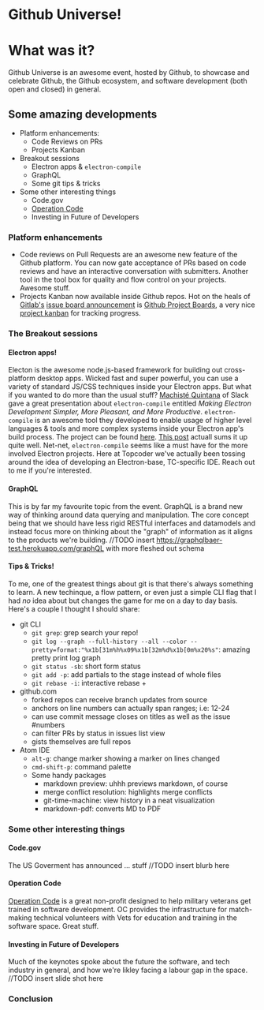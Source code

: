 # Github Universe!

# What was it?
Github Universe is an awesome event, hosted by Github, to showcase and celebrate Github, the Github ecosystem, and software development (both open and closed) in general. 

## Some amazing developments
- Platform enhancements:
  + Code Reviews on PRs
  + Projects Kanban
- Breakout sessions
  + Electron apps & `electron-compile`
  + GraphQL
  + Some git tips & tricks
- Some other interesting things
  + Code.gov
  + [Operation Code](https://operationcode.org/)
  + Investing in Future of Developers

### Platform enhancements
- Code reviews on Pull Requests are an awesome new feature of the Github platform. You can now gate acceptance of PRs based on code reviews and have an interactive conversation with submitters. Another tool in the tool box for quality and flow control on your projects. Awesome stuff.
- Projects Kanban now available inside Github repos. Hot on the heals of [Gitlab's](www.gitlab.com) [issue board announcement](https://about.gitlab.com/2016/08/22/announcing-the-gitlab-issue-board/) is [Github Project Boards](https://help.github.com/articles/tracking-the-progress-of-your-work-with-projects/), a very nice [project kanban](https://en.wikipedia.org/wiki/Kanban_board) for tracking progress. 

### The Breakout sessions

#### Electron apps!
Electon is the awesome node.js-based framework for building out cross-platform desktop apps. Wicked fast and super powerful, you can use a variety of standard JS/CSS techniques inside your Electron apps. But what if you wanted to do more than the usual stuff? [Machisté Quintana](https://twitter.com/mnquintana) of Slack gave a great presentation about `electron-compile` entitled _Making Electron Development Simpler, More Pleasant, and More Productive_. `electron-compile` is an awesome tool they developed to enable usage of higher level languages & tools and more complex systems inside your Electron app's build process. The project can be found [here](https://github.com/electron/electron-compile). [This post](https://slack.engineering/using-es2015-with-electron-introducing-electron-compile-2a0e5ccbadb6#.m6c51eqo9) actuall sums it up quite well. Net-net, `electron-compile` seems like a must have for the more involved Electron projects. Here at Topcoder we've actually been tossing around the idea of developing an Electron-base, TC-specific IDE. Reach out to me if you're interested. 

#### GraphQL
This is by far my favourite topic from the event. GraphQL is a brand new way of thinking around data querying and manipulation. The core concept being that we should have less rigid RESTful interfaces and datamodels and instead focus more on thinking about the "graph" of information as it aligns to the products we're building. 
//TODO insert https://graphqlbaer-test.herokuapp.com/graphQL with more fleshed out schema


#### Tips & Tricks!
To me, one of the greatest things about git is that there's always something to learn. A new techinque, a flow pattern, or even just a simple CLI flag that I had _no_ idea about but changes the game for me on a day to day basis. Here's a couple I thought I should share:

- git CLI 
  + `git grep`: grep search your repo!
  + `git log --graph --full-history --all --color --pretty=format:"%x1b[31m%h%x09%x1b[32m%d%x1b[0m%x20%s"`: amazing pretty print log graph
  + `git status -sb`: short form status
  + `git add -p`: add partials to the stage instead of whole files
  + `git rebase -i`: interactive rebase  + 
- github.com
  + forked repos can receive branch updates from source
  + anchors on line numbers can actually span ranges; i.e: 12-24
  + can use commit message closes on titles as well as the issue #numbers
  + can filter PRs by status in issues list view
  + gists themselves are full repos
- Atom IDE
  + `alt-g`: change marker showing a marker on lines changed
  + `cmd-shift-p`: command palette
  + Some handy packages
    * markdown preview: uhhh previews markdown, of course
    * merge conflict resolution: highlights merge conflicts
    * git-time-machine: view history in a neat visualization
    * markdown-pdf: converts MD to PDF

### Some other interesting things

#### Code.gov
The US Goverment has announced ... stuff //TODO insert blurb here

#### Operation Code
[Operation Code](https://operationcode.org/) is a great non-profit designed to help military veterans get trained in software development. OC provides the infrastructure for match-making technical volunteers with Vets for education and training in the software space. Great stuff.

#### Investing in Future of Developers
Much of the keynotes spoke about the future the software, and tech industry in general, and how we're likley facing a labour gap in the space. //TODO insert slide shot here

### Conclusion
